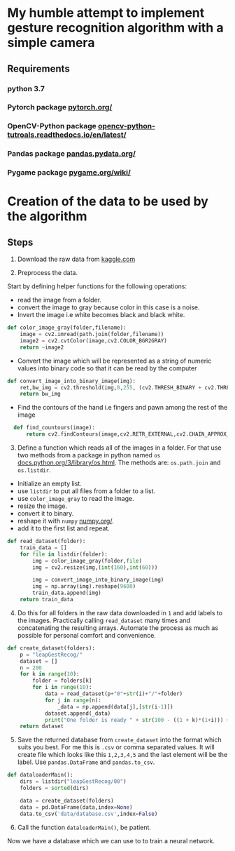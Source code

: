 # My humble attempt to implement gesture recognition algorithm with a simple camera 

## Requirements

### python 3.7
### Pytorch package [pytorch.org/](https://pytorch.org/)
### OpenCV-Python package [opencv-python-tutroals.readthedocs.io/en/latest/](https://opencv-python-tutroals.readthedocs.io/en/latest/index.html)   
### Pandas package [pandas.pydata.org/](https://pandas.pydata.org/)
### Pygame package [pygame.org/wiki/](https://www.pygame.org/wiki/GettingStarted)

# Creation of the data to be used by the algorithm

## Steps

1. Download the raw data from [kaggle.com](https://www.kaggle.com/gti-upm/leapgestrecog)

2. Preprocess the data.

Start by defining helper functions for the following operations:

  * read the image from a folder.
  * convert the image to gray because color in this case is a noise.
  * Invert the image i.e white becomes black and black white.    

  ```python
  def color_image_gray(folder,filename):
      image = cv2.imread(path.join(folder,filename))
      image2 = cv2.cvtColor(image,cv2.COLOR_BGR2GRAY)
      return ~image2
  ```
  * Convert the image which will be represented as a string of numeric values into binary code so that it can be read by the computer

  ```python
  def convert_image_into_binary_image(img):
      ret,bw_img = cv2.threshold(img,0,255, (cv2.THRESH_BINARY + cv2.THRESH_OTSU))
      return bw_img
  ```
  * Find the contours of the hand i.e fingers and pawn among the rest of the image
  ```python
    def find_countours(image):
        return cv2.findContours(image,cv2.RETR_EXTERNAL,cv2.CHAIN_APPROX_NONE)
  ```
3. Define a function which reads all of the images in a folder. For that use two methods from a package in python named ```os``` [docs.python.org/3/library/os.html](https://docs.python.org/3/library/os.html).
The methods are: ```os.path.join``` and ```os.listdir```.

  * Initialize an empty list.
  * use ```listdir``` to put all files from a folder to a list.
  * use ```color_image_gray``` to read the image.
  * resize the image.
  * convert it to binary.
  * reshape it with ```numpy``` [numpy.org/](https://numpy.org/).
  * add it to the first list and repeat.
```python
def read_dataset(folder):
    train_data = []
    for file in listdir(folder):
        img = color_image_gray(folder,file)
        img = cv2.resize(img,(int(160),int(60)))

        img = convert_image_into_binary_image(img)
        img = np.array(img).reshape(9600)
        train_data.append(img)
    return train_data
```
4. Do this for all folders in the raw data downloaded in ```1``` and add labels to the images. Practically calling ```read_dataset``` many times and concatenating the resulting arrays. Automate the process as much as possible for personal comfort and convenience.

```python
def create_dataset(folders):
    p = "leapGestRecog/"
    dataset = []
    n = 200
    for k in range(10):
        folder = folders[k]
        for i in range(10):
            data = read_dataset(p+"0"+str(i)+"/"+folder)
            for j in range(n):
                _data = np.append(data[j],[str(i-1)])
            dataset.append(_data)
            print("One folder is ready " + str(100 - ((1 + k)*(1+i))) + " left")
    return dataset
```

5. Save the returned database from ```create_dataset``` into the format which suits you best. For me this is ```.csv``` or comma separated values. It will create file which looks like this ```1,2,3,4,5``` and the last element will be the label. Use ```pandas.DataFrame``` and ```pandas.to_csv```.

```python
def dataloaderMain():
    dirs = listdir("leapGestRecog/00")
    folders = sorted(dirs)

    data = create_dataset(folders)
    data = pd.DataFrame(data,index=None)
    data.to_csv('data/database.csv',index=False)
```

6. Call the function ```dataloaderMain()```, be patient.

Now we have a database which we can use to to train a neural network.
